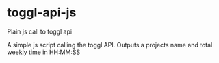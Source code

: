 # toggl-api-js
Plain js call to toggl api 

A simple js script calling the toggl API. Outputs a projects name and total weekly time in HH:MM:SS
